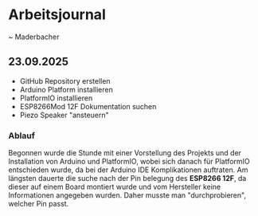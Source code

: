 # Arbeitsjournal
~ Maderbacher

## 23.09.2025

- GitHub Repository erstellen
- Arduino Platform installieren
- PlatformIO installieren
- ESP8266Mod 12F Dokumentation suchen
- Piezo Speaker "ansteuern"

### Ablauf

Begonnen wurde die Stunde mit einer Vorstellung des Projekts und der Installation von Arduino und PlatformIO, wobei sich danach für PlatformIO entschieden wurde, da bei der Arduino IDE Komplikationen auftraten. Am längsten dauerte die suche nach der Pin belegung des **ESP8266 12F**, da dieser auf einem Board montiert wurde und vom Hersteller keine Informationen angegeben wurden. Daher musste man "durchprobieren", welcher Pin passt.